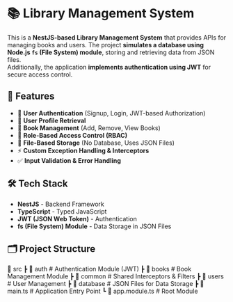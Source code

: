 # 📚 Library Management System

This is a **NestJS-based Library Management System** that provides APIs for managing books and users. The project **simulates a database using Node.js `fs` (File System) module**, storing and retrieving data from JSON files.  
Additionally, the application **implements authentication using JWT** for secure access control.

## 🚀 Features

- 🔑 **User Authentication** (Signup, Login, JWT-based Authorization)
- 👤 **User Profile Retrieval**
- 📌 **Book Management** (Add, Remove, View Books)
- 🔐 **Role-Based Access Control (RBAC)**
- 📂 **File-Based Storage** (No Database, Uses JSON Files)
- ⚡ **Custom Exception Handling & Interceptors**
- ✅ **Input Validation & Error Handling**

## 🛠️ Tech Stack

- **NestJS** - Backend Framework
- **TypeScript** - Typed JavaScript
- **JWT (JSON Web Token)** - Authentication
- **fs (File System) Module** - Data Storage in JSON Files

## 🗂️ Project Structure

📂 src ┣ 📂 auth # Authentication Module (JWT) ┣ 📂 books # Book Management Module ┣ 📂 common # Shared Interceptors & Filters ┣ 📂 users # User Management ┣ 📂 database # JSON Files for Data Storage ┣ 📜 main.ts # Application Entry Point ┗ 📜 app.module.ts # Root Module
